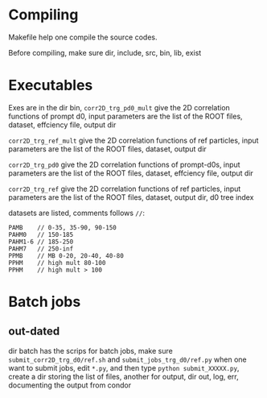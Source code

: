 # Compiling
Makefile help one compile the source codes.

Before compiling, make sure dir, include, src, bin, lib, exist
# Executables 
Exes are in the dir bin, `corr2D_trg_pd0_mult` give the 2D correlation functions of prompt d0,
input parameters are the list of the ROOT files, dataset, effciency file, output dir

`corr2D_trg_ref_mult` give the 2D correlation functions  of ref particles, 
input parameters are the list of the ROOT files, dataset, output dir

`corr2D_trg_pd0` give the 2D correlation functions  of prompt-d0s, 
input parameters are the list of the ROOT files, dataset, effciency file, output dir 

`corr2D_trg_ref` give the 2D correlation functions  of ref particles, 
input parameters are the list of the ROOT files, dataset, output dir, d0 tree index

datasets are listed, comments follows `//`:

```
PAMB    // 0-35, 35-90, 90-150
PAHM0   // 150-185
PAHM1-6 // 185-250
PAHM7   // 250-inf
PPMB    // MB 0-20, 20-40, 40-80
PPHM    // high mult 80-100 
PPHM    // high mult > 100
```

# Batch jobs
## out-dated

dir batch has the scrips for batch jobs, make sure `submit_corr2D_trg_d0/ref.sh` and `submit_jobs_trg_d0/ref.py`
when one want to submit jobs, edit `*.py`, and then type `python submit_XXXXX.py`, create a dir storing the list of files, another for output,
dir out, log, err, documenting the output from condor
